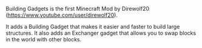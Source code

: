 Building Gadgets is the first Minecraft Mod by Direwolf20 (https://www.youtube.com/user/direwolf20).

It adds a Building Gadget that makes it easier and faster to build large structures. It also adds an Exchanger gadget that allows you to swap blocks in the world with other blocks.